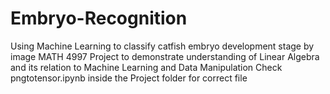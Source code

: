 # Embryo-Recognition
Using Machine Learning to classify catfish embryo development stage by image
MATH 4997 Project to demonstrate understanding of Linear Algebra and its relation to Machine Learning and Data Manipulation
Check pngtotensor.ipynb inside the Project folder for correct file
